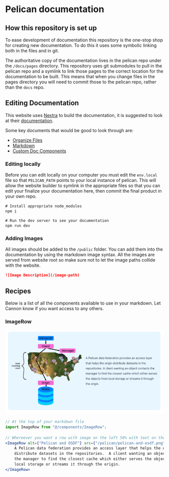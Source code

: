 # Pelican documentation

## How this repository is set up

To ease development of documentation this repository is the one-stop shop for creating new documentation. To do this 
it uses some symbolic linking both in the files and in git. 

The authoritative copy of the documentation lives in the pelican repo under the `/docs/pages` directory. This repository
uses git submodules to pull in the pelican repo and a symlink to link those pages to the correct location for the
documentation to be built. This means that when you change files in the pages directory you will need to commit those to 
the pelican repo, rather than the `docs` repo.

## Editing Documentation

This website uses [Nextra](https://nextra.site/) to build the documentation, it is suggested to look at their
[documentation](https://nextra.site/docs).

Some key documents that would be good to look through are:
- [Organize Files](https://nextra.site/docs/guide/organize-files)
- [Markdown](https://nextra.site/docs/guide/markdown)
- [Custom Doc Components](https://nextra.site/docs/guide/built-ins)

### Editing locally

Before you can edit locally on your computer you must edit the `env.local` file so that `PELICAN_PATH` points to your local
instance of pelican. This will allow the website builder to symlink in the appropriate files so that you can edit your 
finalize your documentation here, then commit the final product in your own repo.

```shell
# Install appropriate node_modules
npm i
```

```shell
# Run the dev server to see your documentation
npm run dev
```

### Adding Images

All images should be added to the `/public` folder. You can add them into the documentation by using the markdown image
syntax. All the images are served from website root so make sure not to let the image paths collide with the website. 

```markdown
![Image Description](/image-path)
```

## Recipes

Below is a list of all the components available to use in your markdown. Let Cannon know if you want access to any
others.

### ImageRow

![ImageRow View](.github/images/ImageRow.png)

```jsx
// At the top of your markdown file
import ImageRow from "@/components/ImageRow";

// Whereever you want a row with image on the left 50% with text on the right 50%
<ImageRow alt={"Pelican and OSDF"} src={"/pelican/pelican-and-osdf.png"}>
	A Pelican data federation provides an access layer that helps the origin
	distribute datasets in the repositories.  A client wanting an object contacts
	the manager to find the closest cache which either serves the objects from
	local storage or streams it through the origin.
</ImageRow>
```